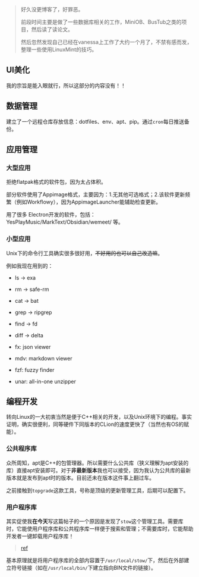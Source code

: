 > 好久没更博客了，好罪恶。
> 
> 前段时间主要是做了一些数据库相关的工作，MiniOB、BusTub之类的项目，然后读了读论文。
> 
> 然后忽然发现自己已经在vanessa上工作了大约一个月了，不禁有感而发，整理一些使用LinuxMint的技巧。

## UI美化

  我的宗旨是能入眼就行，所以这部分的内容没有！！

## 数据管理

  建立了一个远程仓库存放信息：dotfiles、env、apt、pip。通过`cron`每日推送备份。

## 应用管理

### 大型应用

  拒绝flatpak格式的软件包，因为太占体积。

  部分软件使用了Appimage格式，主要因为：1.无其他可选格式；2.该软件更新频繁（例如Workflowy），因为AppimageLauncher能辅助检查更新。

  用了很多 Electron开发的软件，包括：YesPlayMusic/MarkText/Obsidian/wemeet/ 等。

### 小型应用

  Unix下的命令行工具确实很多很好用，~~不好用的也可以自己改造嘛~~。

  例如我现在用到的：

- ls -> exa

- rm -> safe-rm

- cat -> bat

- grep -> ripgrep

- find -> fd

- diff -> delta

- fx: json viewer

- mdv: markdown viewer

- fzf: fuzzy finder

- unar: all-in-one unzipper



## 编程开发

  转向Linux的一大初衷当然是便于C++相关的开发，以及Unix环境下的编程。事实证明，确实很便利，同等硬件下同版本的CLion的速度更快了（当然也有OS的赋能）。

### 公共程序库

  众所周知，apt是C++的包管理器。所以需要什么公共库（狭义理解为apt安装的库）直接apt安装即可。对于**非最新版本**我也可以接受，因为我认为公共库的最新版本就是发布到apt时的版本。目前还未在版本这件事上翻过车。

  之前接触到`topgrade`这款工具，号称是顶级的更新管理工具，后期可以配置下。

### 用户程序库

  其实促使我**在今天**写这篇帖子的一个原因是发现了`stow`这个管理工具。需要库时，它能使用户程序库和公共程序库一样便于搜索和管理；不需要库时，它能帮助开发者一键卸载用户程序库！

> [ref](https://sarcasm.github.io/notes/tools/stow.html)

  基本原理就是将用户程序库的全部内容置于`/usr/local/stow/`下，然后在外部建立符号链接（如在`/usr/local/bin/`下建立指向BIN文件的链接）。












